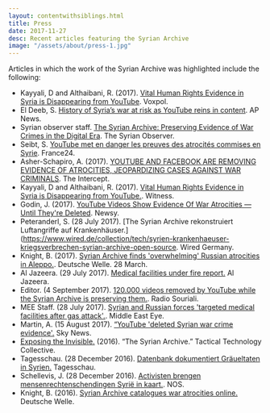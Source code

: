 ```yaml
---
layout: contentwithsiblings.html
title: Press
date: 2017-11-27
desc: Recent articles featuring the Syrian Archive
image: "/assets/about/press-1.jpg"
---
```


Articles in which the work of the Syrian Archive was highlighted include the following:

- Kayyali, D and Althaibani, R. (2017). [Vital Human Rights Evidence in Syria is Disappearing from YouTube](http://www.voxpol.eu/vital-human-rights-evidence-syria-disappearing-youtube/). Voxpol.
- El Deeb, S. [History of Syria’s war at risk as YouTube reins in content](https://apnews.com/d9f1c4f1bf20445ab06cbdff566a2b70). AP News.
- Syrian observer staff. [The Syrian Archive: Preserving Evidence of War Crimes in the Digital Era](http://syrianobserver.com/EN/Features/33462). The Syrian Observer.
- Seibt, S. [YouTube met en danger les preuves des atrocités commises en Syrie](http://www.france24.com/fr/20170919-youtube-syrian-archive-video-violence-preuve-internet-censure-syrie-guerre). France24.
- Asher-Schapiro, A. (2017). [YOUTUBE AND FACEBOOK ARE REMOVING EVIDENCE OF ATROCITIES, JEOPARDIZING CASES AGAINST WAR  CRIMINALS](https://theintercept.com/2017/11/02/war-crimes-youtube-facebook-syria-rohingya/). The Intercept.
- Kayyali, D and Althaibani, R. (2017). [Vital Human Rights Evidence in Syria is Disappearing from YouTube.](https://blog.witness.org/2017/08/vital-human-rights-evidence-syria-disappearing-youtube/). Witness.
- Godin, J. (2017). [YouTube Videos Show Evidence Of War Atrocities — Until They're Deleted](https://www.newsy.com/stories/youtube-removed-video-evidence-of-atrocities-in-syria/). Newsy.
- Peteranderl, S. (28 July 2017). [The Syrian Archive rekonstruiert Luftangriffe auf Krankenhäuser.](https://www.wired.de/collection/tech/syrien-krankenhaeuser-kriegsverbrechen-syrian-archive-open-source. Wired Germany.
-  Knight, B. (2017). [Syrian Archive finds 'overwhelming' Russian atrocities in Aleppo.](http://www.dw.com/en/syrian-archive-finds-overwhelming-russian-atrocities-in-aleppo/a-38169808). Deutsche Welle. 28 March.
- Al Jazeera. (29 July 2017). [Medical facilities under fire report.](http://www.aljazeera.net/news/arabic/2017/7/29/%D9%85%D9%86%D8%B8%D9%85%D8%A7%D8%AA-%D8%AA%D8%AF%D9%85%D9%8A%D8%B1-%D9%85%D9%85%D9%86%D9%87%D8%AC-%D9%84%D9%84%D9%85%D8%B1%D8%A7%D9%81%D9%82-%D8%A7%D9%84%D8%B7%D8%A8%D9%8A%D8%A9-%D9%81%D9%8A-%D8%A5%D8%AF%D9%84%D8%A8) Al Jazeera.
- Editor. (4 September 2017). [120.000 videos removed by YouTube while the Syrian Archive is preserving them.](http://souriali.net/?p=26199). Radio Souriali.
- MEE Staff. (28 July 2017). [Syrian and Russian forces 'targeted medical facilities after gas attack'.](http://www.middleeasteye.net/news/new-report-claims-syrian-and-russian-forces-responsible-8-attacks-medical-facilities-1262436722). Middle East Eye.
- Martin, A. (15 August 2017). [“YouTube 'deleted Syrian war crime evidence'.](https://news.sky.com/story/youtube-deleted-syrian-war-crime-evidence-10989430) Sky News.
- [Exposing the Invisible.](https://exposingtheinvisible.org/films/group/syrian-archive) (2016). “The Syrian Archive.” Tactical Technology Collective.
- Tagesschau. (28 December 2016). [Datenbank dokumentiert Gräueltaten in Syrien.](https://www.tagesschau.de/ausland/datenbank-ccc-syrien-101.html) Tagesschau.
- Schellevis, J. (28 December 2016). [Activisten brengen mensenrechtenschendingen Syrië in kaart.](https://nos.nl/artikel/2150479-activisten-brengen-mensenrechtenschendingen-syrie-in-kaart.html). NOS.
- Knight, B. (2016). [Syrian Archive catalogues war atrocities online.](http://www.dw.com/en/syrian-archive-catalogues-war-atrocities-online/a-36945803) Deutsche Welle.
